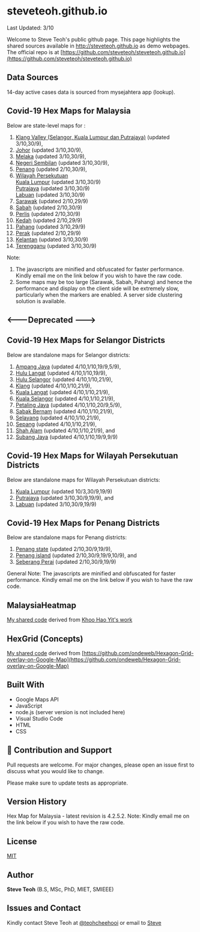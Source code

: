 ﻿# steveteoh.github.io
Last Updated: 3/10

Welcome to Steve Teoh's public github page. This page highlights the shared sources available in http://steveteoh.github.io as demo webpages.
The official repo is at [https://github.com/steveteoh/steveteoh.github.io](https://github.com/steveteoh/steveteoh.github.io)

## Data Sources
14-day active cases data is sourced from mysejahtera app (lookup).

## Covid-19 Hex Maps for Malaysia
Below are state-level maps for : <br>
1. [Klang Valley (Selangor, Kuala Lumpur dan Putrajaya)](http://steveteoh.github.io/KlangValley/) (updated 3/10,30/9), <br>
2. [Johor](http://steveteoh.github.io/Johor/) (updated 3/10,30/9), <br>
3. [Melaka](http://steveteoh.github.io/Melaka/) (updated 3/10,30/9), <br>
4. [Negeri Sembilan](http://steveteoh.github.io/NegeriSembilan/) (updated 3/10,30/9), <br>
5. [Penang](http://steveteoh.github.io/Penang/) (updated 2/10,30/9), <br>
6. [Wilayah Persekutuan](http://steveteoh.github.io/Wilayah/) <br>
   [Kuala Lumpur](http://steveteoh.github.io/KualaLumpur/) (updated 3/10,30/9) <br>
   [Putrajaya](http://steveteoh.github.io/Putrajaya/) (updated 3/10,30/9) <br>
   [Labuan](http://steveteoh.github.io/Labuan/) (updated 3/10,30/9) <br>
7. [Sarawak](http://steveteoh.github.io/Sarawak/) (updated 2/10,29/9) <br>
8. [Sabah](http://steveteoh.github.io/Sabah/) (updated 2/10,30/9) <br>
9. [Perlis](https://steveteoh.github.io/Perlis/) (updated 2/10,30/9) <br>
10. [Kedah](https://steveteoh.github.io/Kedah/) (updated 2/10,29/9) <br>
11. [Pahang](https://steveteoh.github.io/Pahang/) (updated 3/10,29/9) <br>
12. [Perak](https://steveteoh.github.io/Perak/) (updated 2/10,29/9) <br>
13. [Kelantan](https://steveteoh.github.io/Kelantan/) (updated 3/10,30/9) <br>
14. [Terengganu](https://steveteoh.github.io/Terengganu/) (updated 3/10,30/9) <br>

Note: 
1. The javascripts are minified and obfuscated for faster performance. Kindly email me on the link below if you wish to have the raw code. 
2. Some maps may be too large (Sarawak, Sabah, Pahang) and hence the performance and display on the client side will be extremely slow, particularly when the markers are enabled. 
   A server side clustering solution is available.

## <---Deprecated --->
## Covid-19 Hex Maps for Selangor Districts
Below are standalone maps for Selangor districts: <br>
1. [Ampang Jaya](http://steveteoh.github.io/AmpangJaya/) (updated 4/10,1/10,19/9,5/9), <br>
2. [Hulu Langat](http://steveteoh.github.io/HuluLangat/) (updated 4/10,1/10,19/9), <br>
3. [Hulu Selangor](http://steveteoh.github.io/HuluSelangor/) (updated 4/10,1/10,21/9), <br>
4. [Klang](http://steveteoh.github.io/Klang/) (updated 4/10,1/10,21/9), <br>
5. [Kuala Langat](http://steveteoh.github.io/KualaLangat/) (updated 4/10,1/10,21/9), <br>
6. [Kuala Selangor](http://steveteoh.github.io/KualaSelangor/) (updated 4/10,1/10,21/9), <br>
7. [Petaling Jaya](http://steveteoh.github.io/PetalingJaya/) (updated 4/10,1/10,20/9,5/9), <br>
8. [Sabak Bernam](http://steveteoh.github.io/SabakBernam) (updated 4/10,1/10,21/9), <br>
9. [Selayang](http://steveteoh.github.io/Selayang/) (updated 4/10,1/10,21/9), <br>
10. [Sepang](http://steveteoh.github.io/Sepang/) (updated 4/10,1/10,21/9), <br>
11. [Shah Alam](http://steveteoh.github.io/ShahAlam/) (updated 4/10,1/10,21/9), and  <br>
12. [Subang Jaya](http://steveteoh.github.io/SubangJaya/) (updated 4/10,1/10,19/9,9/9)<br>

## Covid-19 Hex Maps for Wilayah Persekutuan Districts
Below are standalone maps for Wilayah Persekutuan districts: <br>
1. [Kuala Lumpur](http://steveteoh.github.io/KualaLumpur) (updated 10/3,30/9,19/9)<br>
2. [Putrajaya](http://steveteoh.github.io/Putrajaya) (updated 3/10,30/9,19/9), and<br>
3. [Labuan](http://steveteoh.github.io/Labuan) (updated 3/10,30/9,19/9)<br>

## Covid-19 Hex Maps for Penang Districts
Below are standalone maps for Penang districts: <br>
1. [Penang state](http://steveteoh.github.io/Penang/index.html) (updated 2/10,30/9,19/9),  <br>
2. [Penang island](http://steveteoh.github.io/Penang/island.html) (updated 2/10,30/9,19/9,10/9), and  <br>
3. [Seberang Perai](http://steveteoh.github.io/Penang/perai.html) (updated 2/10,30/9,19/9) <br>

General Note: The javascripts are minified and obfuscated for faster performance. Kindly email me on the link below if you wish to have the raw code. 

## MalaysiaHeatmap
[My shared code](http://steveteoh.github.io/MalaysiaHeatMap) derived from [Khoo Hao Yit's work](https://github.com/KhooHaoYit/KhooHaoYit.github.io/tree/main/Covid19%20Malaysia%20Heatmap)

## HexGrid (Concepts)
[My shared code](http://steveteoh.github.io/HexGrid) derived from [https://github.com/ondeweb/Hexagon-Grid-overlay-on-Google-Map](https://github.com/ondeweb/Hexagon-Grid-overlay-on-Google-Map) 

## Built With

- Google Maps API
- JavaScript
- node.js (server version is not included here)
- Visual Studio Code
- HTML
- CSS

## 🤝 Contribution and Support
Pull requests are welcome. For major changes, please open an issue first to discuss what you would like to change.

Please make sure to update tests as appropriate.

## Version History
Hex Map for Malaysia - latest revision is 4.2.5.2.
Note: Kindly email me on the link below if you wish to have the raw code. 

## License
[MIT](https://steveteoh.github.io/LICENSE)

## Author
**Steve Teoh** (B.S, MSc, PhD, MIET, SMIEEE)

## Issues and Contact
Kindly contact Steve Teoh at [@teohcheehooi](https://twitter.com/teohcheehooi) or email to [Steve](mailto:chteoh@1utar.my?subject=Map "Map")
